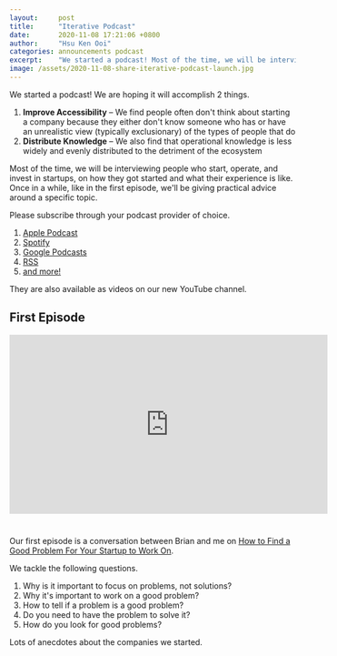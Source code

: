 ```yaml
---
layout: 	post
title:  	"Iterative Podcast"
date:   	2020-11-08 17:21:06 +0800
author: 	"Hsu Ken Ooi"
categories: announcements podcast 
excerpt: 	"We started a podcast! Most of the time, we will be interviewing people who start, operate, and invest in startups, on how they got started and what their experience is like. Once in a while, like in the first episode, we'll be giving practical advice around a specific topic."
image: /assets/2020-11-08-share-iterative-podcast-launch.jpg
---
```


We started a podcast! We are hoping it will accomplish 2 things.

1. **Improve Accessibility** – We find people often don't think about starting a company because they either don't know someone who has or have an unrealistic view (typically exclusionary) of the types of people that do
1. **Distribute Knowledge** – We also find that operational knowledge is less widely and evenly distributed to the detriment of the ecosystem

Most of the time, we will be interviewing people who start, operate, and invest in startups, on how they got started and what their experience is like. Once in a while, like in the first episode, we'll be giving practical advice around a specific topic.

Please subscribe through your podcast provider of choice.

1. [Apple Podcast](https://podcasts.apple.com/us/podcast/iterative/id1537422732)
1. [Spotify](https://open.spotify.com/show/43qJADqK3Ip8hCbfaIyAFO)
1. [Google Podcasts](https://www.google.com/podcasts?feed=aHR0cHM6Ly9hbmNob3IuZm0vcy8zYTkyNDE0Yy9wb2RjYXN0L3Jzcw==)
1. [RSS](https://anchor.fm/s/3a92414c/podcast/rss)
1. [and more!](https://anchor.fm/iterativevc)

They are also available as videos on our new YouTube channel.

## First Episode

<iframe width="560" height="315" style="margin-bottom: 25px" src="https://www.youtube.com/embed/UvL6Ga1I-A8" frameborder="0" allow="accelerometer; autoplay; clipboard-write; encrypted-media; gyroscope; picture-in-picture" allowfullscreen></iframe>

Our first episode is a conversation between Brian and me on [How to Find a Good Problem For Your Startup to Work On](https://youtu.be/UvL6Ga1I-A8). 

We tackle the following questions.

1. Why is it important to focus on problems, not solutions?
1. Why it's important to work on a good problem?
1. How to tell if a problem is a good problem?
1. Do you need to have the problem to solve it?
1. How do you look for good problems?

Lots of anecdotes about the companies we started.

